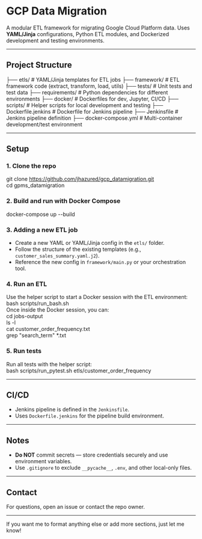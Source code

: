 # GCP Data Migration

A modular ETL framework for migrating Google Cloud Platform data. Uses **YAML/Jinja** configurations, Python ETL modules, and Dockerized development and testing environments.

---

## Project Structure

├── etls/                 # YAML/Jinja templates for ETL jobs
├── framework/            # ETL framework code (extract, transform, load, utils)
├── tests/                # Unit tests and test data
├── requirements/         # Python dependencies for different environments
├── docker/               # Dockerfiles for dev, Jupyter, CI/CD
├── scripts/              # Helper scripts for local development and testing
├── Dockerfile.jenkins    # Dockerfile for Jenkins pipeline
├── Jenkinsfile           # Jenkins pipeline definition
├── docker-compose.yml    # Multi-container development/test environment

---

## Setup

### 1. Clone the repo  
git clone https://github.com/jhazured/gcp_datamigration.git  
cd gpms_datamigration

### 2. Build and run with Docker Compose  
docker-compose up --build

### 3. Adding a new ETL job  
- Create a new YAML or YAML/Jinja config in the `etls/` folder.  
- Follow the structure of the existing templates (e.g., `customer_sales_summary.yaml.j2`).  
- Reference the new config in `framework/main.py` or your orchestration tool.

### 4. Run an ETL  
Use the helper script to start a Docker session with the ETL environment:  
bash scripts/run_bash.sh  
Once inside the Docker session, you can:  
cd jobs-output  
ls -l  
cat customer_order_frequency.txt  
grep "search_term" *.txt

### 5. Run tests  
Run all tests with the helper script:  
bash scripts/run_pytest.sh etls/customer_order_frequency

---

## CI/CD  
- Jenkins pipeline is defined in the `Jenkinsfile`.  
- Uses `Dockerfile.jenkins` for the pipeline build environment.

---

## Notes  
- **Do NOT** commit secrets — store credentials securely and use environment variables.  
- Use `.gitignore` to exclude `__pycache__`, `.env`, and other local-only files.

---

## Contact  
For questions, open an issue or contact the repo owner.

---

If you want me to format anything else or add more sections, just let me know!
